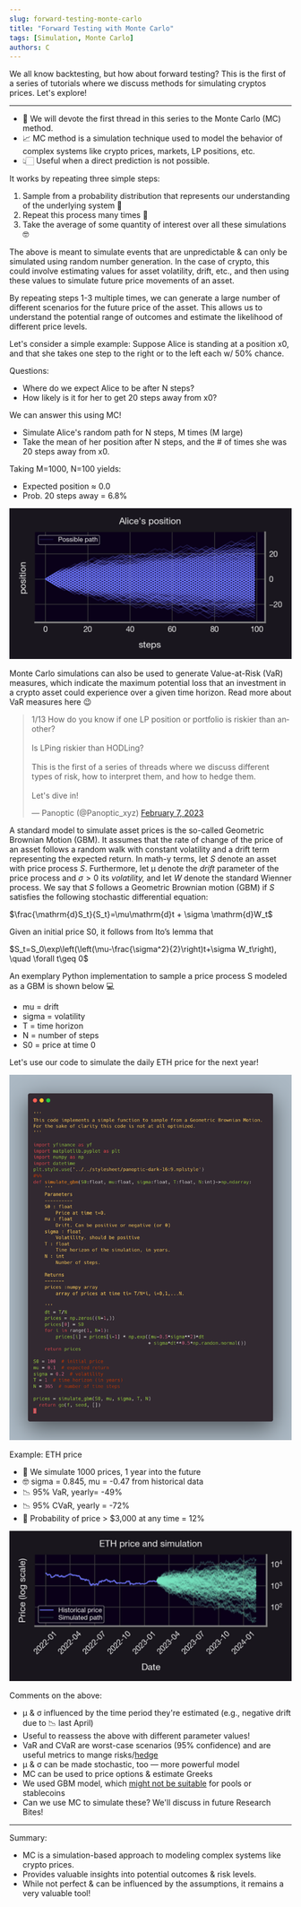 ```yaml
---
slug: forward-testing-monte-carlo
title: "Forward Testing with Monte Carlo"
tags: [Simulation, Monte Carlo]
authors: C
---
```


We all know backtesting, but how about forward testing? This is the first of a series of tutorials where we discuss methods for simulating cryptos prices. Let's explore!

<!--truncate-->

---

- 🎲 We will devote the first thread in this series to the Monte Carlo (MC) method.
- 📈 MC method is a simulation technique used to model the behavior of complex systems like crypto prices, markets, LP positions, etc.
- 👆🏻 Useful when a direct prediction is not possible.

It works by repeating three simple steps:
1.  Sample from a probability distribution that represents our understanding of the underlying system 🎲   
2.  Repeat this process many times 🔁
3.  Take the average of some quantity of interest over all these simulations 🤓
   
The above is meant to simulate events that are unpredictable & can only be simulated using random number generation. In the case of crypto, this could involve estimating values for asset volatility, drift, etc., and then using these values to simulate future price movements of an asset.

By repeating steps 1-3 multiple times, we can generate a large number of different scenarios for the future price of the asset. This allows us to understand the potential range of outcomes and estimate the likelihood of different price levels.

Let's consider a simple example: Suppose Alice is standing at a position x0, and that she takes one step to the right or to the left each w/ 50% chance.

Questions:
-   Where do we expect Alice to be after N steps?
-   How likely is it for her to get 20 steps away from x0?
    
We can answer this using MC!
-   Simulate Alice's random path for N steps, M times (M large)
-   Take the mean of her position after N steps, and the # of times she was 20 steps away from x0.

Taking M=1000, N=100 yields:
-   Expected position ≈ 0.0
-   Prob. 20 steps away = 6.8%
    
![img-1](./img-1.png)

Monte Carlo simulations can also be used to generate Value-at-Risk (VaR) measures, which indicate the maximum potential loss that an investment in a crypto asset could experience over a given time horizon. Read more about VaR measures here 😉

<blockquote class="twitter-tweet"><p lang="en" dir="ltr">1/13 How do you know if one LP position or portfolio is riskier than another?<br/><br/>Is LPing riskier than HODLing?<br/><br/>This is the first of a series of threads where we discuss different types of risk, how to interpret them, and how to hedge them.<br/><br/>Let&#39;s dive in!</p>&mdash; Panoptic (@Panoptic_xyz) <a href="https://twitter.com/Panoptic_xyz/status/1622762150711427072?ref_src=twsrc%5Etfw">February 7, 2023</a></blockquote> <script async src="https://platform.twitter.com/widgets.js" charset="utf-8"></script>

A standard model to simulate asset prices is the so-called Geometric Brownian Motion (GBM). It assumes that the rate of change of the price of an asset follows a random walk with constant volatility and a drift term representing the expected return. In math-y terms, let $S$ denote an asset with price process ${S}$. Furthermore, let μ denote the _drift_ parameter of the price process and $σ>0$ its _volatility,_ and let $W$ denote the standard Wienner process. We say that ${S}$ follows a Geometric Brownian motion (GBM) if ${S}$ satisfies the following stochastic differential equation:

$\frac{\mathrm{d}S_t}{S_t}=\mu\mathrm{d}t + \sigma \mathrm{d}W_t$

Given an initial price S0, it follows from Ito’s lemma that

$S_t=S_0\exp\left(\left(\mu-\frac{\sigma^2}{2}\right)t+\sigma W_t\right), \quad \forall t\geq 0$

An exemplary Python implementation to sample a price process S modeled as a GBM is shown below 💻
-   mu = drift
-   sigma = volatility
-   T = time horizon
-   N = number of steps
-   S0 = price at time 0
    
Let's use our code to simulate the daily ETH price for the next year!

![img-2](./img-2.png)

Example: ETH price
-   🔮 We simulate 1000 prices, 1 year into the future
-   🤓 sigma = 0.845, mu = -0.47 from historical data
-   📉 95% VaR, yearly= -49%
-   📉 95% CVaR, yearly = -72%
-   🎲 Probability of price > $3,000 at any time = 12%
    
![img-3](./img-3.jpg)

Comments on the above:
-   μ & σ influenced by the time period they're estimated (e.g., negative drift due to 📉 last April)
-   Useful to reassess the above with different parameter values!
-   VaR and CVaR are worst-case scenarios (95% confidence) and are useful metrics to mange risks/[hedge](https://panoptic.xyz/research/hedge-with-panoptic-options)
-   μ & σ can be made stochastic, too — more powerful model
-   MC can be used to price options & estimate Greeks
-   We used GBM model, which [might not be suitable](https://panoptic.xyz/research/uniswap-violates-geometric-brownian-motion) for pools or stablecoins
-   Can we use MC to simulate these? We'll discuss in future Research Bites!

---

Summary:
-   MC is a simulation-based approach to modeling complex systems like crypto prices.
-   Provides valuable insights into potential outcomes & risk levels.
-   While not perfect & can be influenced by the assumptions, it remains a very valuable tool!